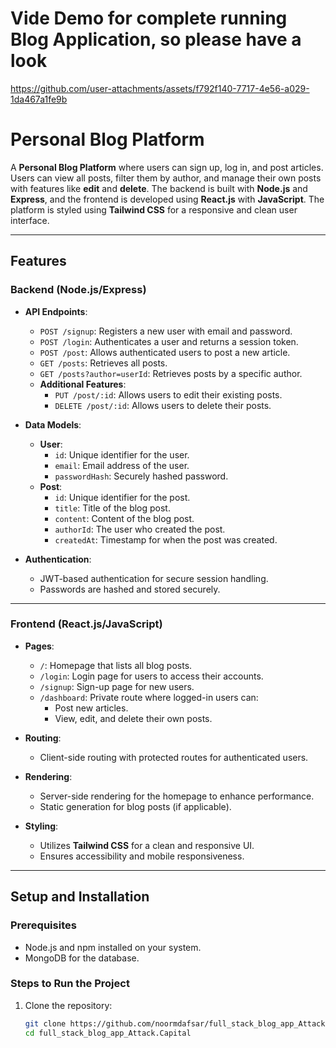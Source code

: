 # Vide Demo for complete running Blog Application, so please have a look


https://github.com/user-attachments/assets/f792f140-7717-4e56-a029-1da467a1fe9b


# Personal Blog Platform

A **Personal Blog Platform** where users can sign up, log in, and post articles. Users can view all posts, filter them by author, and manage their own posts with features like **edit** and **delete**. The backend is built with **Node.js** and **Express**, and the frontend is developed using **React.js** with **JavaScript**. The platform is styled using **Tailwind CSS** for a responsive and clean user interface.

---

## Features

### Backend (Node.js/Express)
- **API Endpoints**:
  - `POST /signup`: Registers a new user with email and password.
  - `POST /login`: Authenticates a user and returns a session token.
  - `POST /post`: Allows authenticated users to post a new article.
  - `GET /posts`: Retrieves all posts.
  - `GET /posts?author=userId`: Retrieves posts by a specific author.
  - **Additional Features**:
    - `PUT /post/:id`: Allows users to edit their existing posts.
    - `DELETE /post/:id`: Allows users to delete their posts.

- **Data Models**:
  - **User**:
    - `id`: Unique identifier for the user.
    - `email`: Email address of the user.
    - `passwordHash`: Securely hashed password.
  - **Post**:
    - `id`: Unique identifier for the post.
    - `title`: Title of the blog post.
    - `content`: Content of the blog post.
    - `authorId`: The user who created the post.
    - `createdAt`: Timestamp for when the post was created.

- **Authentication**:
  - JWT-based authentication for secure session handling.
  - Passwords are hashed and stored securely.

---

### Frontend (React.js/JavaScript)
- **Pages**:
  - `/`: Homepage that lists all blog posts.
  - `/login`: Login page for users to access their accounts.
  - `/signup`: Sign-up page for new users.
  - `/dashboard`: Private route where logged-in users can:
    - Post new articles.
    - View, edit, and delete their own posts.

- **Routing**:
  - Client-side routing with protected routes for authenticated users.

- **Rendering**:
  - Server-side rendering for the homepage to enhance performance.
  - Static generation for blog posts (if applicable).

- **Styling**:
  - Utilizes **Tailwind CSS** for a clean and responsive UI.
  - Ensures accessibility and mobile responsiveness.

---

## Setup and Installation

### Prerequisites
- Node.js and npm installed on your system.
- MongoDB for the database.

### Steps to Run the Project
1. Clone the repository:
   ```bash
   git clone https://github.com/noormdafsar/full_stack_blog_app_Attack.Capital
   cd full_stack_blog_app_Attack.Capital
